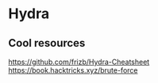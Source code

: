 # Hydra


## Cool resources
https://github.com/frizb/Hydra-Cheatsheet
https://book.hacktricks.xyz/brute-force
